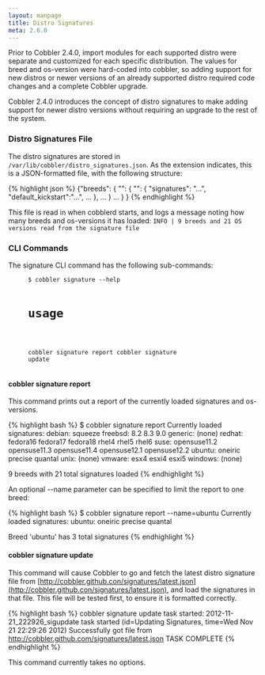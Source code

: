 ```yaml
---
layout: manpage
title: Distro Signatures
meta: 2.6.0
---
```


Prior to Cobbler 2.4.0, import modules for each supported distro were separate and customized for each specific
distribution. The values for breed and os-version were hard-coded into cobbler, so adding support for new distros or
newer versions of an already supported distro required code changes and a complete Cobbler upgrade.

Cobbler 2.4.0 introduces the concept of distro signatures to make adding support for newer distro versions without
requiring an upgrade to the rest of the system.

### Distro Signatures File

The distro signatures are stored in `/var/lib/cobbler/distro_signatures.json`. As the extension indicates, this is a
JSON-formatted file, with the following structure:

{% highlight json %}
{"breeds":
 {
  "<breed-name>": {
   "<os-version1>": {
    "signatures": "...",
    "default_kickstart":"...",
    ...
   },
   ...
  }
  ...
 }
}
{% endhighlight %}

This file is read in when cobblerd starts, and logs a message noting how many breeds and os-versions it has loaded:
`INFO | 9 breeds and 21 OS versions read from the signature file`

### CLI Commands

The signature CLI command has the following sub-commands:

<figure class="highlight"><pre><code class="language-bash" data-lang="bash">$ cobbler signature --help

<h1>usage</h1>

cobbler signature report
cobbler signature update</code></pre></figure>

#### cobbler signature report

This command prints out a report of the currently loaded signatures and os-versions.

{% highlight bash %}
$ cobbler signature report
Currently loaded signatures:
debian:
    squeeze
freebsd:
    8.2
    8.3
    9.0
generic:
    (none)
redhat:
    fedora16
    fedora17
    fedora18
    rhel4
    rhel5
    rhel6
suse:
    opensuse11.2
    opensuse11.3
    opensuse11.4
    opensuse12.1
    opensuse12.2
ubuntu:
    oneiric
    precise
    quantal
unix:
    (none)
vmware:
    esx4
    esxi4
    esxi5
windows:
    (none)

9 breeds with 21 total signatures loaded
{% endhighlight %}

An optional --name parameter can be specified to limit the report to one breed:

{% highlight bash %}
$ cobbler signature report --name=ubuntu
Currently loaded signatures:
ubuntu:
    oneiric
    precise
    quantal

Breed 'ubuntu' has 3 total signatures
{% endhighlight %}

#### cobbler signature update

This command will cause Cobbler to go and fetch the latest distro signature file from
[http://cobbler.github.con/signatures/latest.json](http://cobbler.github.con/signatures/latest.json), and load the
signatures in that file. This file will be tested first, to ensure it is formatted correctly.

{% highlight bash %}
cobbler signature update
task started: 2012-11-21_222926_sigupdate
task started (id=Updating Signatures, time=Wed Nov 21 22:29:26 2012)
Successfully got file from http://cobbler.github.com/signatures/latest.json
TASK COMPLETE
{% endhighlight %}

This command currently takes no options.
